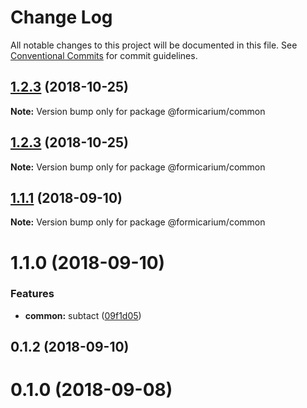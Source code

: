# Change Log

All notable changes to this project will be documented in this file.
See [Conventional Commits](https://conventionalcommits.org) for commit guidelines.

<a name="1.2.3"></a>
## [1.2.3](https://github.com/formicarium/frontend-monorepo/compare/@formicarium/common@1.2.3...@formicarium/common@1.2.3) (2018-10-25)

**Note:** Version bump only for package @formicarium/common





<a name="1.2.3"></a>
## [1.2.3](https://github.com/formicarium/frontend-monorepo/compare/@formicarium/common@1.1.1...@formicarium/common@1.2.3) (2018-10-25)

**Note:** Version bump only for package @formicarium/common





<a name="1.1.1"></a>
## [1.1.1](https://github.com/formicarium/frontend-monorepo/compare/@formicarium/common@1.1.0...@formicarium/common@1.1.1) (2018-09-10)

**Note:** Version bump only for package @formicarium/common





<a name="1.1.0"></a>
# 1.1.0 (2018-09-10)


### Features

* **common:** subtact ([09f1d05](https://github.com/formicarium/frontend-monorepo/commit/09f1d05))



<a name="0.1.2"></a>
## 0.1.2 (2018-09-10)



<a name="0.1.0"></a>
# 0.1.0 (2018-09-08)
